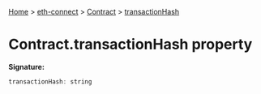 [Home](./index) &gt; [eth-connect](./eth-connect.md) &gt; [Contract](./eth-connect.contract.md) &gt; [transactionHash](./eth-connect.contract.transactionhash.md)

# Contract.transactionHash property


**Signature:**
```javascript
transactionHash: string
```
